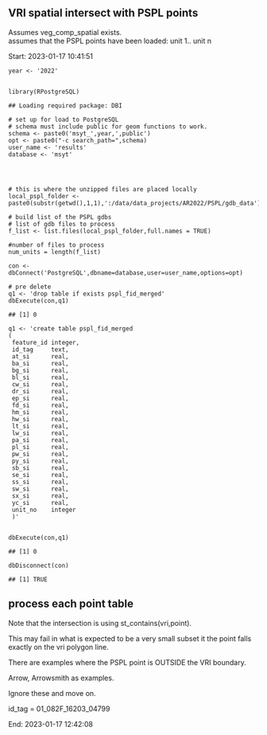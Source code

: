 ## VRI spatial intersect with PSPL points

Assumes veg\_comp\_spatial exists.  
assumes that the PSPL points have been loaded: unit 1.. unit n

Start: 2023-01-17 10:41:51

    year <- '2022'


    library(RPostgreSQL)

    ## Loading required package: DBI

    # set up for load to PostgreSQL
    # schema must include public for geom functions to work.
    schema <- paste0('msyt_',year,',public')
    opt <- paste0("-c search_path=",schema)
    user_name <- 'results'
    database <- 'msyt'




    # this is where the unzipped files are placed locally
    local_pspl_folder <- paste0(substr(getwd(),1,1),':/data/data_projects/AR2022/PSPL/gdb_data')

    # build list of the PSPL gdbs
    # list of gdb files to process
    f_list <- list.files(local_pspl_folder,full.names = TRUE)

    #number of files to process
    num_units = length(f_list)

    con <- dbConnect('PostgreSQL',dbname=database,user=user_name,options=opt)

    # pre delete 
    q1 <- 'drop table if exists pspl_fid_merged'
    dbExecute(con,q1)

    ## [1] 0

    q1 <- 'create table pspl_fid_merged 
    (
     feature_id integer,
     id_tag     text,
     at_si      real,
     ba_si      real,
     bg_si      real,
     bl_si      real,
     cw_si      real,
     dr_si      real,
     ep_si      real,
     fd_si      real,
     hm_si      real,
     hw_si      real,
     lt_si      real,
     lw_si      real,
     pa_si      real,
     pl_si      real,
     pw_si      real,
     py_si      real,
     sb_si      real,
     se_si      real,
     ss_si      real,
     sw_si      real,
     sx_si      real,
     yc_si      real,
     unit_no    integer
     )'
     
     
    dbExecute(con,q1)

    ## [1] 0

    dbDisconnect(con)

    ## [1] TRUE

## process each point table

Note that the intersection is using st\_contains(vri,point).

This may fail in what is expected to be a very small subset it the point
falls exactly on the vri polygon line.

There are examples where the PSPL point is OUTSIDE the VRI boundary.

Arrow, Arrowsmith as examples.

Ignore these and move on.

id\_tag = 01\_082F\_16203\_04799

End: 2023-01-17 12:42:08
